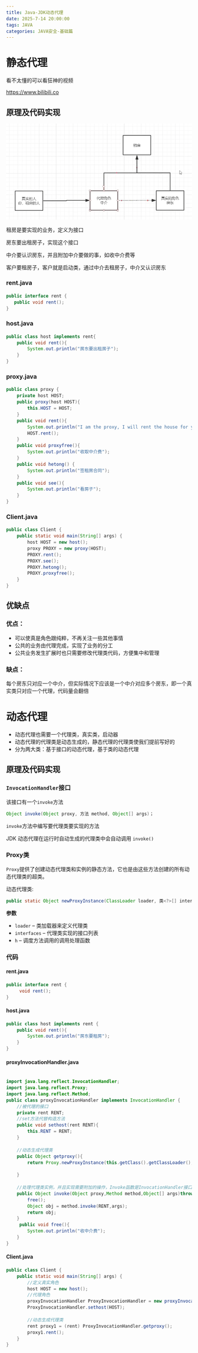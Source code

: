 ```yaml
---
title: Java-JDK动态代理
date: 2025-7-14 20:00:00
tags: JAVA
categories: JAVA安全-基础篇
---
```


# 静态代理

看不太懂的可以看狂神的视频

https://www.bilibili.co

## 原理及代码实现

![img](./JDK动态代理/Proxy.png)

租房是要实现的业务，定义为接口

房东要出租房子，实现这个接口

中介要认识房东，并且附加中介要做的事，如收中介费等

客户要租房子，客户就是启动类，通过中介去租房子，中介又认识房东

### **rent.java**

```java
public interface rent {
   public void rent();
}
```

### **host.java**

```java
public class host implements rent{
    public void rent(){
        System.out.println("房东要出租房子");
    }
}
```

### **proxy.java**

```java
public class proxy {
    private host HOST;
    public proxy(host HOST){
        this.HOST = HOST;
    }
    public void rent(){
        System.out.println("I am the proxy, I will rent the house for you");
        HOST.rent();
    }
    public void proxyfree(){
        System.out.println("收取中介费");
    }
    public void hetong() {
        System.out.println("签租房合同");
    }
    public void see(){
        System.out.println("看房子");
    }
}
```

### **Client.java**

```java
public class Client {
    public static void main(String[] args) {
        host HOST = new host();
        proxy PROXY = new proxy(HOST);
        PROXY.rent();
        PROXY.see();
        PROXY.hetong();
        PROXY.proxyfree();
    }
}
```

## 优缺点

### 优点：

- 可以使真是角色跟纯粹，不再关注一些其他事情
- 公共的业务由代理完成，实现了业务的分工
- 公共业务发生扩展时也只需要修改代理类代码，方便集中和管理

### 缺点：

每个房东只对应一个中介，但实际情况下应该是一个中介对应多个房东，即一个真实类只对应一个代理，代码量会翻倍

# 动态代理

- 动态代理也需要一个代理类，真实类，启动器
- 动态代理的代理类是动态生成的，静态代理的代理类使我们提前写好的
- 分为两大类：基于接口的动态代理，基于类的动态代理

 

## 原理及代码实现

### `InvocationHandler`接口

该接口有一个`invoke`方法

```java
Object invoke(Object proxy, 方法 method, Object[] args)；
```

`invoke`方法中编写要代理类要实现的方法

JDK 动态代理在运行时自动生成的代理类中会自动调用 `invoke()`

### **Proxy类**

`Proxy`提供了创建动态代理类和实例的静态方法，它也是由这些方法创建的所有动态代理类的超类。

动态代理类:

```java
public static Object newProxyInstance(ClassLoader loader, 类<?>[] interfaces, InvocationHandler h) throws IllegalArgumentException
```

**参数**

- `loader` – 类加载器来定义代理类
- `interfaces` – 代理类实现的接口列表
- `h` – 调度方法调用的调用处理函数

### 代码

#### **rent.java**

```java
public interface rent {
     void rent();
}

```

#### **host.java**

```java
public class host implements rent {
    public void rent(){
        System.out.println("房东要租房");
    }
}

```

#### **proxyInvocationHandler.java**

```java

import java.lang.reflect.InvocationHandler;
import java.lang.reflect.Proxy;
import java.lang.reflect.Method;
public class proxyInvocationHandler implements InvocationHandler {
    //被代理的接口
    private rent RENT;
    //set方法代替构造方法
    public void sethost(rent RENT){
        this.RENT = RENT;
    }
    
    //动态生成代理类
    public Object getproxy(){
        return Proxy.newProxyInstance(this.getClass().getClassLoader(),RENT.getClass().getInterfaces(),this);

    }
    
    //处理代理类实例，并且实现需要附加的操作，Invoke函数是InvocationHandler接口中有的，要实现这个接口就要实现Invoke函数，顺便在invoke函数中可以加入我们想要实现的方法
    public Object invoke(Object proxy,Method method,Object[] args)throws Throwable {
        free();
        Object obj = method.invoke(RENT,args);
        return obj;
    }
     public void free(){
        System.out.println("收中介费");
    }
}

```

#### **Client.java**

```java
public class Client {
    public static void main(String[] args) {
        //定义真实角色
        host HOST = new host();
        //代理角色
        proxyInvocationHandler ProxyInvocationHandler = new proxyInvocationHandler();
        ProxyInvocationHandler.sethost(HOST);

        //动态生成代理类
        rent proxy1 = (rent) ProxyInvocationHandler.getproxy();
        proxy1.rent();
    }
}

```



